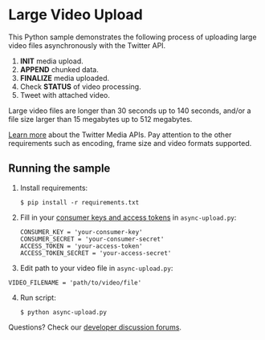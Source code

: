 # Large Video Upload

This Python sample demonstrates the following process of uploading large video files asynchronously with the Twitter API.

1. **INIT** media upload.
2. **APPEND** chunked data.
3. **FINALIZE** media uploaded.
4. Check **STATUS** of video processing.
5. Tweet with attached video.

Large video files are longer than 30 seconds up to 140 seconds, and/or a file size larger than 15 megabytes up to 512 megabytes.

[Learn more](https://dev.twitter.com/rest/media) about the Twitter Media APIs. Pay attention to the other requirements such as encoding, frame size and video formats supported.

## Running the sample

1. Install requirements:

	```
	$ pip install -r requirements.txt
	```

2. Fill in your [consumer keys and access tokens](https://apps.twitter.com) in `async-upload.py`:

	```
	CONSUMER_KEY = 'your-consumer-key'
	CONSUMER_SECRET = 'your-consumer-secret'
	ACCESS_TOKEN = 'your-access-token'
	ACCESS_TOKEN_SECRET = 'your-access-secret'
	```

3. Edit path to your video file in `async-upload.py`:

 ```
 VIDEO_FILENAME = 'path/to/video/file'
 ```

4. Run script:

	```
	$ python async-upload.py
	```

Questions? Check our [developer discussion forums](https://https://twittercommunity.com/c/media-apis).
